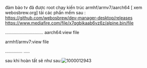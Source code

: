 đảm bảo tv đã được root chạy kiến trúc armhf/armv7/aarch64 [ xem webosbrew.org]
tải các phần mềm sau :
https://github.com/webosbrew/dev-manager-desktop/releases
https://www.mediafire.com/file/x7qgbikaab6vz6z/alpine.bin/file




...............................
aarch64:view file




armhf/armv7:view file



..............
.....


sau khi hoàn tất sẽ như sau:![1000012943](https://github.com/user-attachments/assets/47933768-1766-461e-8f8a-620473d1736f)
